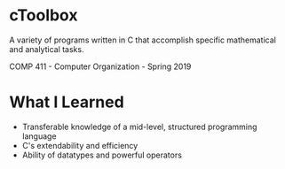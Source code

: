# cToolbox
A variety of programs written in C that accomplish specific mathematical and analytical tasks.

COMP 411 - Computer Organization - Spring 2019

# What I Learned

* Transferable knowledge of a mid-level, structured programming language
* C's extendability and efficiency
* Ability of datatypes and powerful operators
